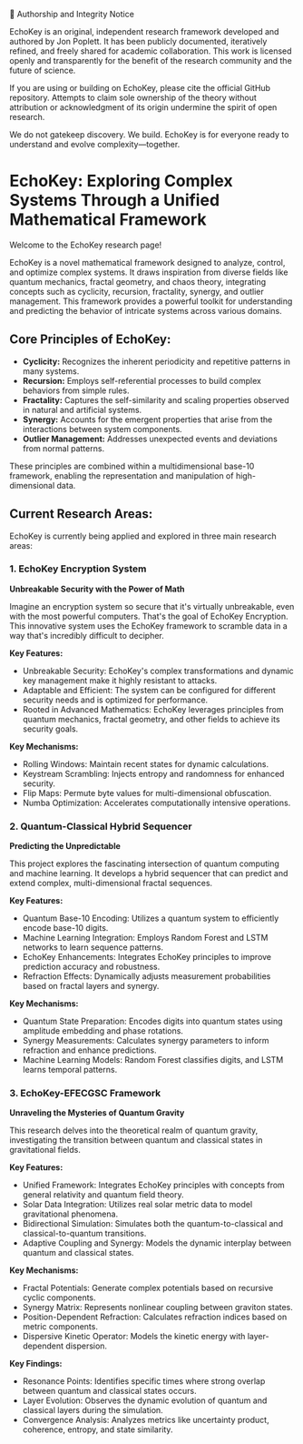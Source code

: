 🚨 Authorship and Integrity Notice

EchoKey is an original, independent research framework developed and authored by Jon Poplett. It has been publicly documented, iteratively refined, and freely shared for academic collaboration. This work is licensed openly and transparently for the benefit of the research community and the future of science.

If you are using or building on EchoKey, please cite the official GitHub repository. Attempts to claim sole ownership of the theory without attribution or acknowledgment of its origin undermine the spirit of open research.

We do not gatekeep discovery. We build. EchoKey is for everyone ready to understand and evolve complexity—together.



# EchoKey: Exploring Complex Systems Through a Unified Mathematical Framework

Welcome to the EchoKey research page!

EchoKey is a novel mathematical framework designed to analyze, control, and optimize complex systems. It draws inspiration from diverse fields like quantum mechanics, fractal geometry, and chaos theory, integrating concepts such as cyclicity, recursion, fractality, synergy, and outlier management. This framework provides a powerful toolkit for understanding and predicting the behavior of intricate systems across various domains.

## Core Principles of EchoKey:

*   **Cyclicity:** Recognizes the inherent periodicity and repetitive patterns in many systems.
*   **Recursion:** Employs self-referential processes to build complex behaviors from simple rules.
*   **Fractality:** Captures the self-similarity and scaling properties observed in natural and artificial systems.
*   **Synergy:** Accounts for the emergent properties that arise from the interactions between system components.
*   **Outlier Management:** Addresses unexpected events and deviations from normal patterns.

These principles are combined within a multidimensional base-10 framework, enabling the representation and manipulation of high-dimensional data.

## Current Research Areas:

EchoKey is currently being applied and explored in three main research areas:

### 1. EchoKey Encryption System

**Unbreakable Security with the Power of Math**

Imagine an encryption system so secure that it's virtually unbreakable, even with the most powerful computers. That's the goal of EchoKey Encryption. This innovative system uses the EchoKey framework to scramble data in a way that's incredibly difficult to decipher.

**Key Features:**

*   Unbreakable Security: EchoKey's complex transformations and dynamic key management make it highly resistant to attacks.
*   Adaptable and Efficient: The system can be configured for different security needs and is optimized for performance.
*   Rooted in Advanced Mathematics: EchoKey leverages principles from quantum mechanics, fractal geometry, and other fields to achieve its security goals.

**Key Mechanisms:**

*   Rolling Windows: Maintain recent states for dynamic calculations.
*   Keystream Scrambling: Injects entropy and randomness for enhanced security.
*   Flip Maps: Permute byte values for multi-dimensional obfuscation.
*   Numba Optimization: Accelerates computationally intensive operations.

### 2. Quantum-Classical Hybrid Sequencer

**Predicting the Unpredictable**

This project explores the fascinating intersection of quantum computing and machine learning. It develops a hybrid sequencer that can predict and extend complex, multi-dimensional fractal sequences.

**Key Features:**

*   Quantum Base-10 Encoding: Utilizes a quantum system to efficiently encode base-10 digits.
*   Machine Learning Integration: Employs Random Forest and LSTM networks to learn sequence patterns.
*   EchoKey Enhancements: Integrates EchoKey principles to improve prediction accuracy and robustness.
*   Refraction Effects: Dynamically adjusts measurement probabilities based on fractal layers and synergy.

**Key Mechanisms:**

*   Quantum State Preparation: Encodes digits into quantum states using amplitude embedding and phase rotations.
*   Synergy Measurements: Calculates synergy parameters to inform refraction and enhance predictions.
*   Machine Learning Models: Random Forest classifies digits, and LSTM learns temporal patterns.

### 3. EchoKey-EFECGSC Framework

**Unraveling the Mysteries of Quantum Gravity**

This research delves into the theoretical realm of quantum gravity, investigating the transition between quantum and classical states in gravitational fields.

**Key Features:**

*   Unified Framework: Integrates EchoKey principles with concepts from general relativity and quantum field theory.
*   Solar Data Integration: Utilizes real solar metric data to model gravitational phenomena.
*   Bidirectional Simulation: Simulates both the quantum-to-classical and classical-to-quantum transitions.
*   Adaptive Coupling and Synergy: Models the dynamic interplay between quantum and classical states.

**Key Mechanisms:**

*   Fractal Potentials: Generate complex potentials based on recursive cyclic components.
*   Synergy Matrix: Represents nonlinear coupling between graviton states.
*   Position-Dependent Refraction: Calculates refraction indices based on metric components.
*   Dispersive Kinetic Operator: Models the kinetic energy with layer-dependent dispersion.

**Key Findings:**

*   Resonance Points: Identifies specific times where strong overlap between quantum and classical states occurs.
*   Layer Evolution: Observes the dynamic evolution of quantum and classical layers during the simulation.
*   Convergence Analysis: Analyzes metrics like uncertainty product, coherence, entropy, and state similarity.
